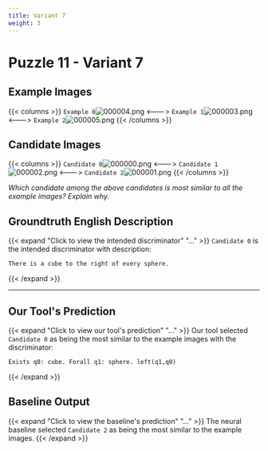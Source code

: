 ```yaml
---
title: Variant 7
weight: 3
---
```


# Puzzle 11 - Variant 7

## Example Images
{{< columns >}}
`Example 0`![000004.png](/clevr-variants/alternation/fovariant-7/render/images/CLEVR_val_000004.png)
<--->
`Example 1`![000003.png](/clevr-variants/alternation/fovariant-7/render/images/CLEVR_val_000003.png)
<--->
`Example 2`![000005.png](/clevr-variants/alternation/fovariant-7/render/images/CLEVR_val_000005.png)
{{< /columns >}}

## Candidate Images
{{< columns >}}
`Candidate 0`![000000.png](/clevr-variants/alternation/fovariant-7/render/images/CLEVR_val_000000.png)
<--->
`Candidate 1`![000002.png](/clevr-variants/alternation/fovariant-7/render/images/CLEVR_val_000002.png)
<--->
`Candidate 2`![000001.png](/clevr-variants/alternation/fovariant-7/render/images/CLEVR_val_000001.png)
{{< /columns >}}

*Which candidate among the above candidates is most similar to all the example images? Explain why.*

## Groundtruth English Description

{{< expand "Click to view the intended discriminator" "..." >}}
`Candidate 0` is the intended discriminator with description:
```plaintext 
There is a cube to the right of every sphere.
```
{{< /expand >}}

---



## Our Tool's Prediction

{{< expand "Click to view our tool's prediction" "..." >}}
Our tool selected `Candidate 0` as being the most similar to the example images with the discriminator:
```plaintext
Exists q0: cube. Forall q1: sphere. left(q1,q0)
```
{{< /expand >}}



## Baseline Output

{{< expand "Click to view the baseline's prediction" "..." >}}
The neural baseline selected `Candidate 2` as being the most similar to the example images.
{{< /expand >}}


